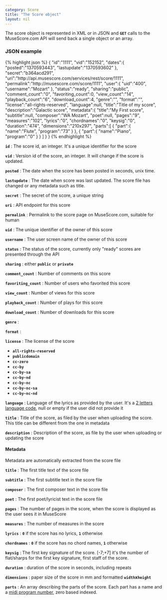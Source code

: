 ```yaml
---
category: Score
title: "The Score object"
layout: nil
---
```


The score object is represented in XML or in JSON and **`GET`** calls to the MuseScore.com API will send back a single object or an array.

### JSON example

{% highlight json %}
{
      "id":"1111",
      "vid":"152152",
      "dates":{
         "posted":"1370593443",
         "lastupdate":"1370593602"
      },
      "secret":"b364acd291",
      "uri":"http:\/\/api.musescore.com\/services\/rest\/score\/1111",
      "permalink":"http:\/\/musescore.com\/score\/1111",
      "user":{
         "uid":"400",
         "username":"Mozart"
      },
      "status":"ready",
      "sharing":"public",
      "comment_count":"0",
      "favoriting_count":0,
      "view_count":"14",
      "playback_count":"6",
      "download_count":4,
      "genre":"",
      "format":"",
      "license":"all-rights-reserved",
      "language":null,
      "title":"Title of my score",
      "description":"Galactic score",
      "metadata":{
         "title":"My First score",
         "subtitle":null,
         "composer":"WA Mozart",
         "poet":null,
         "pages":"9",
         "measures":"102",
         "lyrics":"0",
         "chordnames":"0",
         "keysig":"0",
         "duration":"474",
         "dimensions":"210x297",
         "parts":[
            {
               "part":{
                  "name":"Flute",
                  "program":"73"
               }
            },
            {
               "part":{
                  "name":"Piano",
                  "program":"0"
               }
            }
         ]
      }
   }
  {% endhighlight %}

**`id`**
: The score id, an integer. It's a unique identifier for the score

**`vid`**
: Version id of the score, an integer. It will change if the score is updated.

**`posted`**
: The date when the score has been posted in seconds, unix time.

**`lastupdate`**
: The date when score was last updated. The score file has changed or any metadata such as title.

**`secret`**
: The secret of the score, a unique string

**`uri`**
: API endpoint for this score

**`permalink`**
: Permalink to the score page on MuseScore.com, suitable for human

**`uid`**
: The unique identifier of the owner of this score

**`username`**
: The user screen name of the owner of this score

**`status`**
: The status of the score, currently only "ready" scores are presented through the API

**`sharing`**
: either **`public`** or **`private`**

**`comment_count`**
: Number of comments on this score

**`favoriting_count`**
: Number of users who favorited this score

**`view_count`**
: Number of views for this score

**`playback_count`**
: Number of plays for this score

**`download_count`**
: Number of downloads for this score

**`genre`**
:

**`format`**
:

**`license`**
: The license of the score 
* **`all-rights-reserved`**
* **`publicdomain`**
* **`cc-zero`**
* **`cc-by`**
* **`cc-by-sa`**
* **`cc-by-nd`**
* **`cc-by-nc`**
* **`cc-by-nc-sa`**
* **`cc-by-nc-nd`**

**`language`**
: Language of the lyrics as provided by the user. It's a [2 letters language code](http://api.drupal.org/api/function/_locale_get_predefined_list/6), null or empty if the user did not provide it

**`title`**
: Title of the score, as filed by the user when uploading the score. This title can be different from the one in metadata

**`description`**
: Description of the score, as file by the user when uploading or updating the score

#### Metadata

Metadata are automatically extracted from the score file

**`title`**
: The first title text of the score file

**`subtitle`**
: The first subtitle text in the score file

**`composer`**
: The first composer text in the score file

**`poet`**
: The first poet/lyricist text in the score file

**`pages`**
: The number of pages in the score, when the score is displayed as the user sees it in MuseScore 

**`measures`**
: The number of measures in the score

**`lyrics`**
: **`0`** if the score has no lyrics, **`1`** otherwise

**`chordnames`**
: **`0`** if the score has no chord names, **`1`** otherwise

**`keysig`**
: The first key signature of the score. \[-7;+7\] it's the number of flat/sharps for the first key signature, first staff of the score.

**`duration`**
: duration of the score in seconds, including repeats

**`dimensions`**
: paper size of the score in mm and formatted **`width`**x**`height`**

**`parts`**
: An array describing the parts of the score. Each part has a name and a [midi program number](http://en.wikipedia.org/wiki/General_MIDI#Melodic_sounds), zero based indexed.
